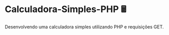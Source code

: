 # Calculadora-Simples-PHP 🖩
Desenvolvendo uma calculadora simples utilizando PHP e requisições GET.

